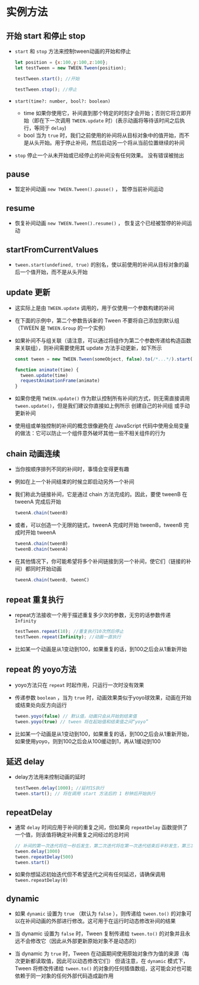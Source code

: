 # 实例方法

## 开始 start 和停止 stop

+ `start` 和 `stop` 方法来控制tween动画的开始和停止

  ```js
  let position = {x:100,y:100,z:100};
  let testTween = new TWEEN.Tween(position);

  testTween.start(); //开始

  testTween.stop(); //停止
  ```

+ `start(time?: number, bool?: boolean)`

  + time 如果你使用它，补间直到那个特定的时刻才会开始；否则它将立即开始（即在下一次调用 `TWEEN.update` 时）(表示动画将等待该时间之后执行，等同于 `delay`)
  + bool 当为 `true` 时，我们之前使用的补间将从目标对象中的值开始，而不是从头开始。用于停止补间，然后启动另一个将从当前位置继续的补间

+ `stop` 停止一个从未开始或已经停止的补间没有任何效果。 没有错误被抛出

## pause

+ 暂定补间动画 `new TWEEN.Tween().pause()` ， 暂停当前补间运动

## resume

+ 恢复补间动画 `new TWEEN.Tween().resume()` ， 恢复这个已经被暂停的补间运动

## startFromCurrentValues

+ `tween.start(undefined, true)` 的别名，使以前使用的补间从目标对象的最后一个值开始，而不是从头开始

## update 更新

+ 这实际上是由 `TWEEN.update` 调用的，用于仅使用一个参数构建的补间

+ 在下面的示例中，第二个参数告诉新的 Tween 不要将自己添加到默认组（TWEEN 是 `TWEEN.Group` 的一个实例）
+ 如果补间不与组关联（请注意，可以通过将组作为第二个参数传递给构造函数来关联组），则补间需要使用其 update 方法手动更新，如下所示

  ```js
  const tween = new TWEEN.Tween(someObject, false).to(/*...*/).start()

  function animate(time) {
    tween.update(time)
    requestAnimationFrame(animate)
  }
  ```

+ 如果你使用 `TWEEN.update()` 作为默认控制所有补间的方式，则无需直接调用 `tween.update()`，但是我们建议你直接如上例所示 创建自己的补间组 或手动更新补间
+ 使用组或单独控制的补间的概念很像避免在 JavaScript 代码中使用全局变量的做法：它可以防止一个组件意外破坏其他一些不相关组件的行为

## chain 动画连续

+ 当你按顺序排列不同的补间时，事情会变得更有趣

+ 例如在上一个补间结束的时候立即启动另外一个补间
+ 我们称此为链接补间，它是通过 chain 方法完成的。因此，要使 tweenB 在 tweenA 完成后开始

  ```js
  tweenA.chain(tweenB)
  ```

+ 或者，可以创造一个无限的链式，tweenA 完成时开始 tweenB，tweenB 完成时开始 tweenA

  ```js
  tweenA.chain(tweenB)
  tweenB.chain(tweenA)
  ```

+ 在其他情况下，你可能希望将多个补间链接到另一个补间，使它们（链接的补间）都同时开始动画

  ```js
  tweenA.chain(tweenB, tweenC)
  ```

## repeat 重复执行

+ repeat方法接收一个用于描述重复多少次的参数，无穷的话参数传递 `Infinity`

  ```js
  testTween.repeat(10); //重复执行10次然后停止
  testTween.repeat(Infinity); //动画一直执行
  ```

+ 比如某一个动画是从1变动到100，如果重复的话，到100之后会从1重新开始

## repeat 的 yoyo方法

+ yoyo方法只在 `repeat` 时起作用，只运行一次时没有效果
+ 传递参数 `boolean` ，当为 `true` 时，动画效果类似于yoyo球效果，动画在开始或结束处向反方向运行

  ```js
  tween.yoyo(false) // 默认值，动画只会从开始到结束值
  tween.yoyo(true) // tween 将在起始值和结束值之间“yoyo”
  ```

+ 比如某一个动画是从1变动到100，如果重复的话，到100之后会从1重新开始，如果使用yoyo，则到100之后会从100缓动到1，再从1缓动到100

## 延迟 delay

+ delay方法用来控制动画的延时

  ```js
  testTween.delay(1000); //延时1S执行
  tween.start(); // 将在调用 start 方法后的 1 秒钟后开始执行
  ```

## repeatDelay

+ 通常 `delay` 时间应用于补间的重复之间，但如果向 `repeatDelay` 函数提供了一个值，则该值将确定补间重复之间经过的总时间

  ```js
  // 补间的第一次迭代将在一秒后发生，第二次迭代将在第一次迭代结束后半秒发生，第三次迭代将在第二次迭代结束后半秒发生，依此类推
  tween.delay(1000)
  tween.repeatDelay(500)
  tween.start()
  ```

+ 如果你想延迟初始迭代但不希望迭代之间有任何延迟，请确保调用 `tween.repeatDelay(0)`

## dynamic

+ 如果 `dynamic` 设置为 `true` （默认为 `false` ），则传递给 `tween.to()` 的对象可以在补间动画的外部进行修改。这可用于在运行时动态修改补间的结果

+ 当 dynamic 设置为 `false` 时，Tween 复制传递给 `tween.to()` 的对象并且永远不会修改它（因此从外部更新原始对象不是动态的）
+ 当 dynamic 为 `true` 时，Tween 在动画期间使用原始对象作为值的来源（每次更新都读取值，因此可以动态修改它们） 但请注意，在 `dynamic` 模式下，Tween 将修改传递给 `tween.to()` 的对象的任何插值数组，这可能会对也可能依赖于同一对象的任何外部代码造成副作用
